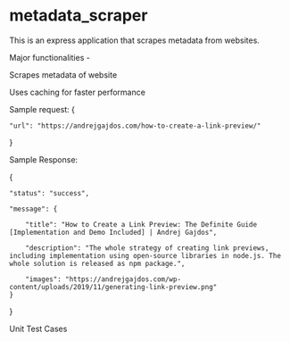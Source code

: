 # metadata_scraper
This is an express application that scrapes metadata from websites.

Major functionalities -

Scrapes metadata of website

Uses caching for faster performance

Sample request:
{
    
    "url": "https://andrejgajdos.com/how-to-create-a-link-preview/"
}

Sample Response: 

{

    "status": "success",
    
    "message": {
    
        "title": "How to Create a Link Preview: The Definite Guide [Implementation and Demo Included] | Andrej Gajdos",
        
        "description": "The whole strategy of creating link previews, including implementation using open-source libraries in node.js. The whole solution is released as npm package.",
        
        "images": "https://andrejgajdos.com/wp-content/uploads/2019/11/generating-link-preview.png"
    }
    
}



Unit Test Cases


